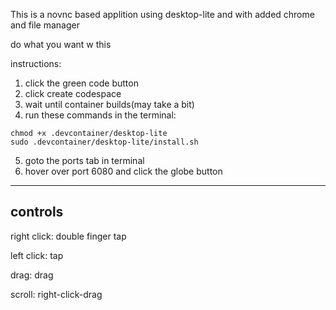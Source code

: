 This is a novnc based applition using desktop-lite and with added chrome and file manager

do what you want w this

instructions:
1. click the green code button
2. click create codespace
3. wait until container builds(may take a bit)
4. run these commands in the terminal: 
```
chmod +x .devcontainer/desktop-lite
sudo .devcontainer/desktop-lite/install.sh
```
5. goto the ports tab in terminal
6. hover over port 6080 and click the globe button

---
controls
---
right click: double finger tap

left click: tap

drag: drag

scroll: right-click-drag
